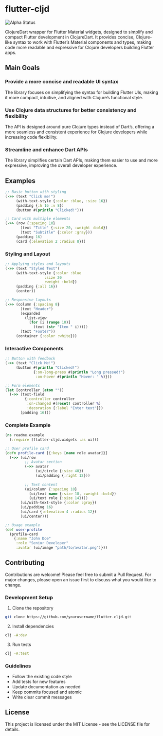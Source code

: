 # flutter-cljd

![Alpha Status](https://img.shields.io/badge/status-alpha-red)

ClojureDart wrapper for Flutter Material widgets, designed to simplify and compact Flutter development in ClojureDart. It provides concise, Clojure-like syntax to work with Flutter’s Material components and types, making code more readable and expressive for Clojure developers building Flutter apps.

## Main Goals

### Provide a more concise and readable UI syntax
The library focuses on simplifying the syntax for building Flutter UIs, making it more compact, intuitive, and aligned with Clojure’s functional style.

### Use Clojure data structures for better consistency and flexibility
The API is designed around pure Clojure types instead of Dart’s, offering a more seamless and consistent experience for Clojure developers while increasing code flexibility.

### Streamline and enhance Dart APIs
The library simplifies certain Dart APIs, making them easier to use and more expressive, improving the overall developer experience.

## Examples
```clojure
;; Basic button with styling
(->> (text "Click me!")
     (with-text-style {:color :blue, :size 16})
     (padding {:h 16 :v 8})
     (button #(println "Clicked!")))
```
```clojure
;; Card with multiple elements
(->> (row {:spacing 10}
       (text "Title" {:size 20, :weight :bold})
       (text "Subtitle" {:color :gray}))
     (padding 16)
     (card {:elevation 2 :radius 8}))
```

### Styling and Layout
```clojure
;; Applying styles and layouts
(->> (text "Styled Text")
     (with-text-style {:color :blue
                  :size 20
                  :weight :bold})
     (padding {:all 16})
     (center))

;; Responsive layouts
(->> (column {:spacing 8}
       (text "Header")
       (expanded
         (list-view
           (for [i (range 10)]
             (text (str "Item " i)))))
       (text "Footer"))
     (container {:color :white}))
```

### Interactive Components
```clojure
;; Button with feedback
(->> (text "Click Me!")
     (button #(println "Clicked!")
             {:on-long-press #(println "Long pressed!")
              :on-hover #(println "Hover: " %)}))

;; Form elements
(let [controller (atom "")]
  (->> (text-field
         {:controller controller
          :on-changed #(reset! controller %)
          :decoration {:label "Enter text"}})
       (padding 16)))
```

### Complete Example
```clojure
(ns readme.example
  (:require [flutter-cljd.widgets :as ui]))

;; User profile card
(defn profile-card [{:keys [name role avatar]}]
  (->> (ui/row
         ;; Avatar section
         (->> avatar
              (ui/circle {:size 40})
              (ui/padding {:right 12}))
         
         ;; Text content
         (ui/column {:spacing 10}
           (ui/text name {:size 18, :weight :bold})
           (ui/text role {:size 14})))
       (ui/with-text-style {:color :gray})
       (ui/padding 16)
       (ui/card {:elevation 4 :radius 12})
       (ui/center)))

;; Usage example
(def user-profile
  (profile-card
    {:name "John Doe"
     :role "Senior Developer"
     :avatar (ui/image "path/to/avatar.png")}))
```

## Contributing

Contributions are welcome! Please feel free to submit a Pull Request. For major changes, please open an issue first to discuss what you would like to change.

### Development Setup

1. Clone the repository
```bash
git clone https://github.com/yourusername/flutter-cljd.git
```

2. Install dependencies
```bash
clj -A:dev
```

3. Run tests
```bash
clj -A:test
```

### Guidelines

- Follow the existing code style
- Add tests for new features
- Update documentation as needed
- Keep commits focused and atomic
- Write clear commit messages

## License

This project is licensed under the MIT License - see the LICENSE file for details.

